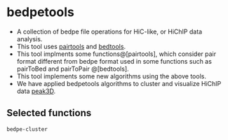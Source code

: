 # bedpetools
- A collection of bedpe file operations for HiC-like, or HiChIP data analysis.
- This tool uses [pairtools](https://github.com/open2c/pairtools) and [bedtools](https://github.com/arq5x/bedtools).
- This tool implments some functions@[pairtools], which consider pair format different from bedpe format used in some functions such as pairToBed and pairToPair @[bedtools].
- This tool implements some new algorithms using the above tools.
- We have applied bedpetools algorithms to cluster and visualize HiChIP data [peak3D](https://github.com/hmgene/peaks3d).

## Selected functions
```
bedpe-cluster 
```
